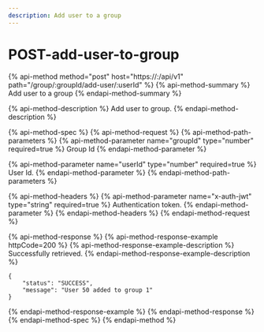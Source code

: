 ```yaml
---
description: Add user to a group
---
```


# POST-add-user-to-group

{% api-method method="post" host="https://<host>:<port>/api/v1" path="/group/:groupId/add-user/:userId" %}
{% api-method-summary %}
Add user to a group
{% endapi-method-summary %}

{% api-method-description %}
Add user to group.
{% endapi-method-description %}

{% api-method-spec %}
{% api-method-request %}
{% api-method-path-parameters %}
{% api-method-parameter name="groupId" type="number" required=true %}
Group Id
{% endapi-method-parameter %}

{% api-method-parameter name="userId" type="number" required=true %}
User Id.
{% endapi-method-parameter %}
{% endapi-method-path-parameters %}

{% api-method-headers %}
{% api-method-parameter name="x-auth-jwt" type="string" required=true %}
Authentication token.
{% endapi-method-parameter %}
{% endapi-method-headers %}
{% endapi-method-request %}

{% api-method-response %}
{% api-method-response-example httpCode=200 %}
{% api-method-response-example-description %}
Successfully retrieved.
{% endapi-method-response-example-description %}

```
{
    "status": "SUCCESS",
    "message": "User 50 added to group 1"
}
```
{% endapi-method-response-example %}
{% endapi-method-response %}
{% endapi-method-spec %}
{% endapi-method %}




